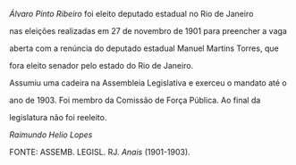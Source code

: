 

*Álvaro Pinto Ribeiro* foi eleito deputado estadual no Rio de Janeiro

nas eleições realizadas em 27 de novembro de 1901 para preencher a vaga

aberta com a renúncia do deputado estadual Manuel Martins Torres, que

fora eleito senador pelo estado do Rio de Janeiro.



Assumiu uma cadeira na Assembleia Legislativa e exerceu o mandato até o

ano de 1903. Foi membro da Comissão de Força Pública. Ao final da

legislatura não foi reeleito.



*Raimundo Helio Lopes*



FONTE: ASSEMB. LEGISL. RJ. *Anais* (1901-1903).

